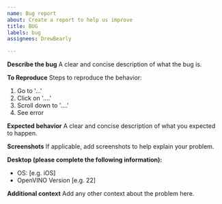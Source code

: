 ```yaml
---
name: Bug report
about: Create a report to help us improve
title: BUG
labels: bug
assignees: DrewBearly

---
```


**Describe the bug**
A clear and concise description of what the bug is.

**To Reproduce**
Steps to reproduce the behavior:
1. Go to '...'
2. Click on '....'
3. Scroll down to '....'
4. See error

**Expected behavior**
A clear and concise description of what you expected to happen.

**Screenshots**
If applicable, add screenshots to help explain your problem.

**Desktop (please complete the following information):**
 - OS: [e.g. iOS]
 - OpenVINO Version [e.g. 22]

**Additional context**
Add any other context about the problem here.
